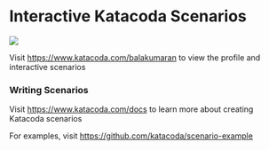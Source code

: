 # Interactive Katacoda Scenarios

[![](http://shields.katacoda.com/katacoda/balakumaran/count.svg)](https://www.katacoda.com/balakumaran "Get your profile on Katacoda.com")

Visit https://www.katacoda.com/balakumaran to view the profile and interactive scenarios

### Writing Scenarios
Visit https://www.katacoda.com/docs to learn more about creating Katacoda scenarios

For examples, visit https://github.com/katacoda/scenario-example
